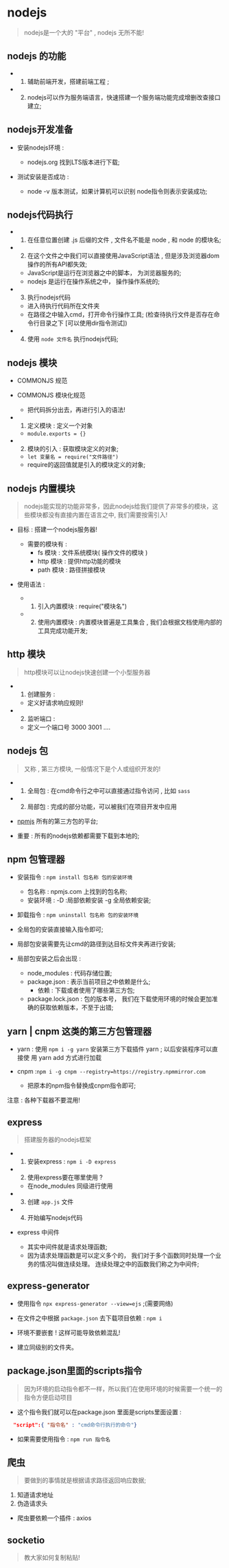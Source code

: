 # nodejs 

> nodejs是一个大的 "平台" , nodejs 无所不能! 

## nodejs 的功能

- 1. 辅助前端开发，搭建前端工程 ; 
- 2. nodejs可以作为服务端语言，快速搭建一个服务端功能完成增删改查接口建立; 

## nodejs开发准备 

- 安装nodejs环境 : 
  - nodejs.org  找到LTS版本进行下载; 

- 测试安装是否成功 : 
  - node -v 版本测试，如果计算机可以识别 node指令则表示安装成功; 

## nodejs代码执行 

- 1. 在任意位置创建 .js 后缀的文件 , 文件名不能是 node , 和 node 的模块名; 
- 2. 在这个文件之中我们可以直接使用JavaScript语法 , 但是涉及浏览器dom操作的所有API都失效; 
    - JavaScript是运行在浏览器之中的脚本， 为浏览器服务的; 
    - nodejs 是运行在操作系统之中， 操作操作系统的;
- 3. 执行nodejs代码  
    - 进入待执行代码所在文件夹 
    - 在路径之中输入cmd，打开命令行操作工具; (检查待执行文件是否存在命令行目录之下 [可以使用dir指令测试])
- 4. 使用 `node 文件名` 执行nodejs代码; 

## nodejs 模块 

- COMMONJS 规范 
- COMMONJS 模块化规范 
  - 把代码拆分出去，再进行引入的语法! 

- 1. 定义模块 : 定义一个对象
  - `module.exports = {} `

- 2. 模块的引入 : 获取模块定义的对象; 
  - `let 变量名 = require("文件路径")` 
  - require的返回值就是引入的模块定义的对象; 

## nodejs 内置模块 
> nodejs能实现的功能非常多，因此nodejs给我们提供了非常多的模块，这些模块都没有直接内置在语言之中, 我们需要按需引入! 

- 目标 : 搭建一个nodejs服务器! 
  - 需要的模块有 : 
    - fs   模块 : 文件系统模块( 操作文件的模块 )
    - http 模块 : 提供http功能的模块 
    - path 模块 : 路径拼接模块 

- 使用语法 : 
  - 1. 引入内置模块 : require("模块名")
  - 2. 使用内置模块 : 内置模块普遍是工具集合 , 我们会根据文档使用内部的工具完成功能开发; 

## http 模块 
> http模块可以让nodejs快速创建一个小型服务器 

- 1. 创建服务 : 
  - 定义好请求响应规则! 

- 2. 监听端口 : 
  - 定义一个端口号 3000 3001 ....

## nodejs 包 
> 又称 , 第三方模块, 一般情况下是个人或组织开发的!

- 1. 全局包 : 在cmd命令行之中可以直接通过指令访问 , 比如 `sass`
- 2. 局部包 : 完成的部分功能，可以被我们在项目开发中应用 

- [npmjs](https://www.npmjs.com/)  所有的第三方包的平台; 

- 重要 : 所有的nodejs依赖都需要下载到本地的; 

## npm 包管理器 

- 安装指令 : `npm install 包名称 包的安装环境` 
  - 包名称 : npmjs.com 上找到的包名称; 
  - 安装环境 : -D :局部依赖安装   -g 全局依赖安装;  
- 卸载指令 : `npm uninstall 包名称 包的安装环境` 

- 全局包的安装直接输入指令即可; 
- 局部包安装需要先让cmd的路径到达目标文件夹再进行安装; 


- 局部包安装之后会出现 :  
  - node_modules : 代码存储位置; 
  - package.json : 表示当前项目之中依赖是什么; 
    - 依赖 : 下载或者使用了哪些第三方包; 
  - package.lock.json : 包的版本号， 我们在下载使用环境的时候会更加准确的获取依赖版本，不至于出错; 

## yarn | cnpm 这类的第三方包管理器

- yarn : 使用 `npm i -g yarn` 安装第三方下载插件 yarn ; 以后安装程序可以直接使  用 yarn add 方式进行加载

- cnpm :`npm i -g cnpm --registry=https://registry.npmmirror.com` 
  - 把原本的npm指令替换成cnpm指令即可; 

注意 : 各种下载器不要混用! 


## express 
> 搭建服务器的nodejs框架

- 1. 安装express : `npm i -D express`
- 2. 使用express要在哪里使用 ? 
  - 在node_modules 同级进行使用 
- 3. 创建 `app.js` 文件
- 4. 开始编写nodejs代码 

- express 中间件 
  - 其实中间件就是请求处理函数; 
  - 因为请求处理函数是可以定义多个的， 我们对于多个函数同时处理一个业务的情况叫做连续处理。 连续处理之中的函数我们称之为中间件; 

## express-generator

- 使用指令 `npx express-generator --view=ejs` ;(需要网络)

- 在文件之中根据 `package.json` 去下载项目依赖 : `npm i`

- 环境不要嵌套 ! 这样可能导致依赖混乱! 
- 建立同级别的文件夹。 


## package.json里面的scripts指令 
> 因为环境的启动指令都不一样，所以我们在使用环境的时候需要一个统一的指令方便启动项目

- 这个指令我们就可以在package.json 里面是scripts里面设置 : 

```json
  "script":{ "指令名" : "cmd命令行执行的命令"}
```

- 如果需要使用指令 : `npm run 指令名` 

## 爬虫
> 要做到的事情就是根据请求路径返回响应数据; 

1. 知道请求地址 
2. 伪造请求头 

- 爬虫要依赖一个插件 : axios 

## socketio 
> 教大家如何复制粘贴! 

